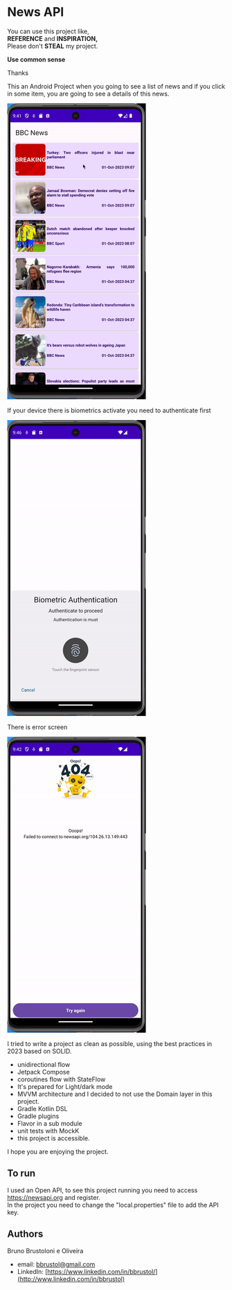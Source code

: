 # News API

You can use this project like,  
**REFERENCE** and **INSPIRATION,**  
Please don't **STEAL** my project.

**Use common sense**

Thanks

This an Android Project when you going to see a list of news and if you click in some item, you are going to see a details of this news.

![](gifs/navigation.gif)

If your device there is biometrics activate you need to authenticate first

![](gifs/biometric.gif)

There is error screen

![](gifs/fail_and_retry.gif)

I tried to write a project as clean as possible, using the best practices in 2023 based on SOLID.

- unidirectional flow
- Jetpack Compose
- coroutines flow with StateFlow
- It's prepared for Light/dark mode
- MVVM architecture and I decided to not use the Domain layer in this project.
- Gradle Kotlin DSL
- Gradle plugins
- Flavor in a sub module
- unit tests with MockK
- this project is accessible.

I hope you are enjoying the project.

## To run

I used an Open API, to see this project running you need to access https://newsapi.org and register.  
In the project you need to change the "local.properties" file to add the API key.


## Authors


Bruno Brustoloni e Oliveira

- email: bbrustol@gmail.com
- LinkedIn: [https://www.linkedin.com/in/bbrustol/](http://www.linkedin.com/in/bbrustol)